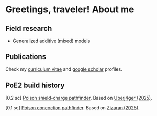 # Greetings, traveler! About me

## Field research

- Generalized additive (mixed) models

## Publications

Check my [curriculum vitae](http://lattes.cnpq.br/9017498164523856) and [google scholar](https://scholar.google.com.br/citations?hl=en&user=PCG_qHIAAAAJ) profiles.

## PoE2 build history

[0.2 sc] [Poison shield-charge pathfinder](https://poe2.ninja/profile/character/1qojaloxh2ac1/danvah-5208/danvah). Based on [Uberj4ger (2025)](https://www.reddit.com/r/PathOfExile2/comments/1k87f8r/poe2_020_poison_shield_charge_pathfinder_t4_xesht).

[0.1 sc] [Poison concoction pathfinder](https://poe2.ninja/profile/character/6v39ktkyuzti/danvah-5208/danvs). Based on [Zizaran (2025)](https://www.youtube.com/watch?v=yDfLEkb3EHI&t=1s).
